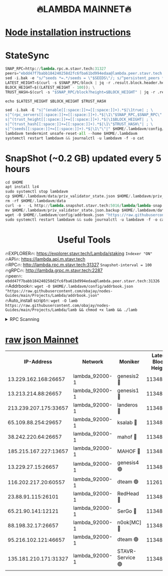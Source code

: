 <h1 align="center"> 🔥LAMBDA MAINNET🔥</h1>


[Node installation instructions](https://github.com/obajay/nodes-Guides/tree/main/Projects/Lambda)
=


# StateSync
```python
SNAP_RPC=http://lambda.rpc.m.stavr.tech:31327
peers="ebdd47f7babb184240258d2fc6fba61bd994edaa@lambda.peer.stavr.tech:31326" 
sed -i.bak -e "s/^seeds *=.*/seeds = \"$SEEDS\"/; s/^persistent_peers *=.*/persistent_peers = \"$PEERS\"/" $HOME/.lambdavm/config/config.toml
LATEST_HEIGHT=$(curl -s $SNAP_RPC/block | jq -r .result.block.header.height); \
BLOCK_HEIGHT=$((LATEST_HEIGHT - 100)); \
TRUST_HASH=$(curl -s "$SNAP_RPC/block?height=$BLOCK_HEIGHT" | jq -r .result.block_id.hash)

echo $LATEST_HEIGHT $BLOCK_HEIGHT $TRUST_HASH

sed -i.bak -E "s|^(enable[[:space:]]+=[[:space:]]+).*$|\1true| ; \
s|^(rpc_servers[[:space:]]+=[[:space:]]+).*$|\1\"$SNAP_RPC,$SNAP_RPC\"| ; \
s|^(trust_height[[:space:]]+=[[:space:]]+).*$|\1$BLOCK_HEIGHT| ; \
s|^(trust_hash[[:space:]]+=[[:space:]]+).*$|\1\"$TRUST_HASH\"| ; \
s|^(seeds[[:space:]]+=[[:space:]]+).*$|\1\"\"|" $HOME/.lambdavm/config/config.toml
lambdavm tendermint unsafe-reset-all --home $HOME/.lambdavm
systemctl restart lambdavm && journalctl -u lambdavm -f -o cat

```
# SnapShot (~0.2 GB) updated every 5 hours
```python
cd $HOME
apt install lz4
sudo systemctl stop lambdavm
cp $HOME/.lambdavm/data/priv_validator_state.json $HOME/.lambdavm/priv_validator_state.json.backup
rm -rf $HOME/.lambdavm/data
curl -o - -L http://lambda.snapshot.stavr.tech:5016/lambda/lambda-snap.tar.lz4 | lz4 -c -d - | tar -x -C $HOME/.lambdavm --strip-components 2
mv $HOME/.lambdavm/priv_validator_state.json.backup $HOME/.lambdavm/data/priv_validator_state.json
wget -O $HOME/.lambdavm/config/addrbook.json "https://raw.githubusercontent.com/obajay/nodes-Guides/main/Projects/Lambda/addrbook.json"
sudo systemctl restart lambdavm && sudo journalctl -u lambdavm -f -o cat
```
 <h1 align="center"> Useful Tools</h1>

🔥EXPLORER🔥:      https://explorer.stavr.tech/Lambda/staking	        `Indexer "ON"` \
🔥API🔥: 			 		 https://lambda.api.m.stavr.tech \
🔥RPC🔥:           http://lambda.rpc.m.stavr.tech:31327	              `Snapshot-interval = 100` \
🔥gRPC🔥:          http://lambda.grpc.m.stavr.tech:2287 \
🔥peer🔥:					 `ebdd47f7babb184240258d2fc6fba61bd994edaa@lambda.peer.stavr.tech:31326` \
🔥Addrbook🔥:    ```wget -O $HOME/.lambdavm/config/addrbook.json "https://raw.githubusercontent.com/obajay/nodes-Guides/main/Projects/Lambda/addrbook.json"``` \
🔥Auto_install script🔥: ```wget -O lamb https://raw.githubusercontent.com/obajay/nodes-Guides/main/Projects/Lambda/lamb && chmod +x lamb && ./lamb```


<details>
<summary>RPC Scanning</summary>

<h2 align="center"> We scan nodes in real time every 4 hours. And we provide the final result of RPC endpoints.
We cannot influence the operation of these nodes in any way. </h2>


```python
If Voting Power is higher than 0 --> then the Node is a validator of the network and may be subject to attack and be a potential threat to the chain.
```
```python
We marked such validators with a red symbol
```

</details>

[raw json Mainnet](https://rpc-check.lambm.stavr.tech/lambm/rpc-lambm-result.json)
=


<table><tr><th>IP-Address</th><th>Network</th><th>Moniker</th><th>Latest Block Height</th><th>Earliest Block Height</th><th>Catching Up</th><th>Tx Index</th><th>Voting Power</th><th>Scan Time</th></tr><tr><td>13.229.162.168:26657</td><td>lambda_92000-1</td><td>genesis2 🔴</td><td>11348863</td><td>1</td><td>False</td><td>on</td><td>16710754</td><td>2024-01-26T01:37:31.024537481UTC</td></tr><tr><td>13.213.214.88:26657</td><td>lambda_92000-1</td><td>genesis1 🔴</td><td>11348864</td><td>1</td><td>False</td><td>on</td><td>107835</td><td>2024-01-26T01:37:36.235638504UTC</td></tr><tr><td>213.239.207.175:33657</td><td>lambda_92000-1</td><td>landeros 🔴</td><td>11348861</td><td>8136001</td><td>False</td><td>off</td><td>1396860</td><td>2024-01-26T01:37:25.225011903UTC</td></tr><tr><td>65.109.88.254:29657</td><td>lambda_92000-1</td><td>ksalab 🔴</td><td>11348867</td><td>8715001</td><td>False</td><td>on</td><td>510465</td><td>2024-01-26T01:37:41.831471120UTC</td></tr><tr><td>38.242.220.64:26657</td><td>lambda_92000-1</td><td>mahof 🔴</td><td>11348859</td><td>10131001</td><td>False</td><td>off</td><td>770350</td><td>2024-01-26T01:37:18.310315703UTC</td></tr><tr><td>185.215.167.227:13657</td><td>lambda_92000-1</td><td>MAHOF 🔴</td><td>11348864</td><td>10134001</td><td>False</td><td>on</td><td>2051510</td><td>2024-01-26T01:37:34.827704415UTC</td></tr><tr><td>13.229.27.15:26657</td><td>lambda_92000-1</td><td>genesis4 🟢</td><td>11348864</td><td>11043001</td><td>False</td><td>on</td><td>0</td><td>2024-01-26T01:37:34.424351060UTC</td></tr><tr><td>116.202.217.20:60557</td><td>lambda_92000-1</td><td>dteam 🟢</td><td>11261207</td><td>11223001</td><td>False</td><td>on</td><td>0</td><td>2024-01-26T01:37:18.659226540UTC</td></tr><tr><td>23.88.91.115:26101</td><td>lambda_92000-1</td><td>RedHead 🔴</td><td>11348861</td><td>11248861</td><td>False</td><td>off</td><td>553202</td><td>2024-01-26T01:37:25.528038309UTC</td></tr><tr><td>65.21.90.141:12121</td><td>lambda_92000-1</td><td>SerGo 🔴</td><td>11348868</td><td>11248868</td><td>False</td><td>off</td><td>10611960</td><td>2024-01-26T01:37:44.468678296UTC</td></tr><tr><td>88.198.32.17:26657</td><td>lambda_92000-1</td><td>n0ok[MC] 🔴</td><td>11348868</td><td>11248868</td><td>False</td><td>off</td><td>1578630</td><td>2024-01-26T01:37:47.604941958UTC</td></tr><tr><td>95.216.102.121:46657</td><td>lambda_92000-1</td><td>dteam 🟢</td><td>11348867</td><td>11345001</td><td>False</td><td>off</td><td>0</td><td>2024-01-26T01:37:41.332557240UTC</td></tr><tr><td>135.181.210.171:31327</td><td>lambda_92000-1</td><td>STAVR-Service 🟢</td><td>11348866</td><td>11347501</td><td>False</td><td>on</td><td>0</td><td>2024-01-26T01:37:40.821174886UTC</td></tr></table>
